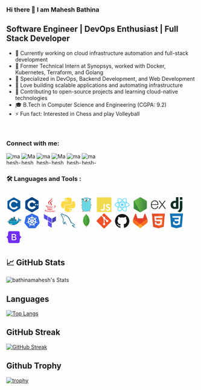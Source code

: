 ### Hi there 👋 I am Mahesh Bathina

## Software Engineer | DevOps Enthusiast | Full Stack Developer

- 🔭 Currently working on cloud infrastructure automation and full-stack development
- 💼 Former Technical Intern at Synopsys, worked with Docker, Kubernetes, Terraform, and Golang
- 🌱 Specialized in DevOps, Backend Development, and Web Development
- 💖 Love building scalable applications and automating infrastructure
- 🥅 Contributing to open-source projects and learning cloud-native technologies
- 🎓 B.Tech in Computer Science and Engineering (CGPA: 9.2)
- ⚡ Fun fact: Interested in Chess and play Volleyball

<br>
<h3 align="left">Connect with me:</h3>
<p align="left">
<a href="https://leetcode.com/bathinamahesh/" target="blank"><img align="left" src="https://raw.githubusercontent.com/rahuldkjain/github-profile-readme-generator/master/src/images/icons/Social/leet-code.svg" alt="mahesh-bathina" height="30" width="40" /></a>
<a href="https://www.linkedin.com/in/mahesh-bathina/" target="blank"><img align="left" src="https://raw.githubusercontent.com/rahuldkjain/github-profile-readme-generator/master/src/images/icons/Social/linked-in-alt.svg" alt="Mahesh Bathina" height="30" width="40" /></a>  
<a href="https://www.hackerrank.com/bathinamahesh531" target="blank"><img align="left" src="https://raw.githubusercontent.com/rahuldkjain/github-profile-readme-generator/master/src/images/icons/Social/hackerrank.svg" alt="mahesh-bathina" height="30" width="40" /></a>
<a href="https://www.instagram.com/mahi_2op/" target="blank"><img align="left" src="https://raw.githubusercontent.com/rahuldkjain/github-profile-readme-generator/master/src/images/icons/Social/instagram.svg" alt="Mahesh Bathina___" height="30" width="40" /></a>
<a href="https://twitter.com/innovationsinn1" target="blank"><img align="left" src="https://raw.githubusercontent.com/rahuldkjain/github-profile-readme-generator/master/src/images/icons/Social/twitter.svg" alt="mahesh-bathina" height="30" width="40" /></a>
<a href="https://www.codechef.com/users/mahi_learner" target="blank"><img align="left" src="https://cdn.jsdelivr.net/npm/simple-icons@3.1.0/icons/codechef.svg" alt="mahesh-bathina" height="30" width="40" /></a>
</p>
<br>
<br>

### :hammer_and_wrench: Languages and Tools :
<br>
<div>
  <img src="https://github.com/devicons/devicon/blob/master/icons/c/c-plain.svg" title="C" alt="C" width="40" height="40"/>&nbsp;
  <img src="https://github.com/devicons/devicon/blob/master/icons/cplusplus/cplusplus-plain.svg" title="C++" alt="C++" width="40" height="40"/>&nbsp;
  <img src="https://github.com/devicons/devicon/blob/master/icons/java/java-plain.svg" title="Java" alt="Java" width="40" height="40"/>&nbsp;
  <img src="https://github.com/devicons/devicon/blob/master/icons/python/python-plain.svg" title="Python" alt="Python" width="40" height="40"/>&nbsp;
  <img src="https://github.com/devicons/devicon/blob/master/icons/go/go-original.svg" title="Golang" alt="Golang" width="40" height="40"/>&nbsp;
  <img src="https://github.com/devicons/devicon/blob/master/icons/javascript/javascript-plain.svg" title="JavaScript" alt="JavaScript" width="40" height="40"/>&nbsp;
  <img src="https://github.com/devicons/devicon/blob/master/icons/react/react-original.svg" title="React" alt="React" width="40" height="40"/>&nbsp;
  <img src="https://github.com/devicons/devicon/blob/master/icons/nodejs/nodejs-original.svg" title="NodeJS" alt="NodeJS" width="40" height="40"/>&nbsp;
  <img src="https://github.com/devicons/devicon/blob/master/icons/express/express-original.svg" title="Express" alt="Express" width="40" height="40"/>&nbsp;
  <img src="https://github.com/devicons/devicon/blob/master/icons/django/django-plain.svg" title="Django" alt="Django" width="40" height="40"/>&nbsp;
  <img src="https://github.com/devicons/devicon/blob/master/icons/docker/docker-original.svg" title="Docker" alt="Docker" width="40" height="40"/>&nbsp;
  <img src="https://github.com/devicons/devicon/blob/master/icons/kubernetes/kubernetes-plain.svg" title="Kubernetes" alt="Kubernetes" width="40" height="40"/>&nbsp;
  <img src="https://github.com/devicons/devicon/blob/master/icons/terraform/terraform-original.svg" title="Terraform" alt="Terraform" width="40" height="40"/>&nbsp;
  <img src="https://github.com/devicons/devicon/blob/master/icons/mysql/mysql-plain.svg" title="MySQL" alt="MySQL" width="40" height="40"/>&nbsp;
  <img src="https://github.com/devicons/devicon/blob/master/icons/mongodb/mongodb-original.svg" title="MongoDB" alt="MongoDB" width="40" height="40"/>&nbsp;
  <img src="https://github.com/devicons/devicon/blob/master/icons/git/git-original.svg" title="Git" alt="Git" width="40" height="40"/>&nbsp;
  <img src="https://github.com/devicons/devicon/blob/master/icons/github/github-original.svg" title="GitHub" alt="GitHub" width="40" height="40"/>&nbsp;
  <img src="https://github.com/devicons/devicon/blob/master/icons/gitlab/gitlab-original.svg" title="GitLab" alt="GitLab" width="40" height="40"/>&nbsp;
  <img src="https://github.com/devicons/devicon/blob/master/icons/html5/html5-original.svg" title="HTML5" alt="HTML5" width="40" height="40"/>&nbsp;
  <img src="https://github.com/devicons/devicon/blob/master/icons/css3/css3-plain.svg" title="CSS3" alt="CSS3" width="40" height="40"/>&nbsp;
  <img src="https://github.com/devicons/devicon/blob/master/icons/bootstrap/bootstrap-plain.svg" title="Bootstrap" alt="Bootstrap" width="40" height="40"/>&nbsp;
</div>

## 📈 GitHub Stats 
![bathinamahesh's Stats](https://github-readme-stats.vercel.app/api?username=bathinamahesh&theme=vue-dark&show_icons=true&hide_border=true&count_private=true)
## Languages
[![Top Langs](https://github-readme-stats.vercel.app/api/top-langs/?username=bathinamahesh&show_icons=true&theme=tokyonight&card_width=100%)](https://github.com/bathinamahesh)
## GitHub Streak
[![GitHub Streak](https://github-readme-streak-stats.herokuapp.com?user=bathinamahesh&theme=radical&border_radius=5.5)](https://github.com/bathinamahesh)

## Github Trophy
[![trophy](https://github-profile-trophy.vercel.app/?username=bathinamahesh&theme=onedark)](https://github.com/bathinamahesh)
